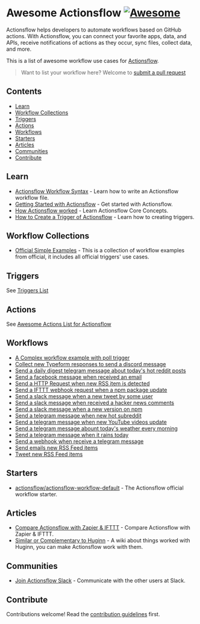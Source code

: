# Awesome Actionsflow [![Awesome](https://awesome.re/badge.svg)](https://awesome.re)

Actionsflow helps developers to automate workflows based on GitHub actions. With Actionsflow, you can connect your favorite apps, data, and APIs, receive notifications of actions as they occur, sync files, collect data, and more.

This is a list of awesome workflow use cases for [Actionsflow](https://github.com/actionsflow/actionsflow).

> Want to list your workflow here? Welcome to [submit a pull request](https://github.com/actionsflow/awesome-actionsflow/pulls)

## Contents

- [Learn](#learn)
- [Workflow Collections](#workflow-collections)
- [Triggers](#triggers)
- [Actions](#actions)
- [Workflows](#workflows)
- [Starters](#starters)
- [Articles](#articles)
- [Communities](#communities)
- [Contribute](#contribute)

## Learn

- [Actionsflow Workflow Syntax](https://actionsflow.github.io/docs/workflow/) - Learn how to write an Actionsflow workflow file.
- [Getting Started with Actionsflow](https://actionsflow.github.io/docs/getting-started/) - Get started with Actionsflow.
- [How Actionsflow worked](https://actionsflow.github.io/docs/concepts/) - Learn Actionsflow Core Concepts.
- [How to Create a Trigger of Actionsflow](https://actionsflow.github.io/docs/creating-triggers/) - Learn how to creating triggers.

## Workflow Collections

- [Official Simple Examples](https://github.com/actionsflow/actionsflow/tree/main/examples/actionsflow-workflow-example/workflows) - This is a collection of workflow examples from official, it includes all official triggers' use cases.

## Triggers

See [Triggers List](https://actionsflow.github.io/docs/triggers/)

## Actions

See [Awesome Actions List for Actionsflow](https://actionsflow.github.io/docs/actions/)

## Workflows

- [A Complex workflow example with poll trigger](https://github.com/actionsflow/actionsflow/blob/main/examples/actionsflow-workflow-example/workflows/complex.yml)
- [Collect new Typeform responses to send a discord message](https://github.com/actionsflow/actionsflow-workflows/blob/main/workflows/typeform2discord.yml)
- [Send a daily digest telegram message about today's hot reddit posts](https://github.com/actionsflow/actionsflow-workflows/blob/main/workflows/daily-reddit-hot-digest-to-telegram.yml)
- [Send a facebook message when received an email](https://github.com/actionsflow/actionsflow-workflows/blob/main/workflows/email2faceebook.yml)
- [Send a HTTP Request when new RSS item is detected](https://github.com/actionsflow/actionsflow-workflows/blob/main/workflows/rss2request.yml)
- [Send a IFTTT webhook request when a npm package update](https://github.com/actionsflow/actionsflow-workflows/blob/main/workflows/npm2ifttt.yml)
- [Send a slack message when a new tweet by some user](https://github.com/actionsflow/actionsflow-workflows/blob/main/workflows/twitter2slack.yml)
- [Send a slack message when received a hacker news comments](https://github.com/actionsflow/workflow-for-actionsflow/blob/main/workflows/hackernews2slack.yml)
- [Send a slack message when a new version on npm](https://github.com/actionsflow/workflow-for-actionsflow/blob/main/workflows/npm2slack.yml)
- [Send a telegram message when new hot subreddit](https://github.com/actionsflow/actionsflow-workflows/blob/main/workflows/reddit2telegram.yml)
- [Send a telegram message when new YouTube videos update](https://github.com/actionsflow/actionsflow-workflows/blob/main/workflows/youtube2telegram.yml)
- [Send a telegram message abount today's weather every morning](https://github.com/actionsflow/actionsflow-workflows/blob/main/workflows/every-day-weather.yml)
- [Send a telegram message when it rains today](https://github.com/actionsflow/actionsflow-workflows/blob/main/workflows/telegram-when-rain.yml)
- [Send a webhook when receive a telegram message](https://github.com/actionsflow/actionsflow-workflows/blob/main/workflows/telegram2webhook.yml)
- [Send emails new RSS Feed items](https://github.com/actionsflow/actionsflow-workflows/blob/main/workflows/rss2email.yml)
- [Tweet new RSS Feed items	](https://github.com/actionsflow/actionsflow-workflows/blob/main/workflows/rss2twitter.yml)


## Starters

- [actionsflow/actionsflow-workflow-default](https://github.com/actionsflow/actionsflow-workflow-default) - The Actionsflow official workflow starter.

## Articles

- [Compare Actionsflow with Zapier & IFTTT](https://actionsflow.github.io/docs/compare/) - Compare Actionsflow with Zapier & IFTTT.
- [Similar or Complementary to Huginn](https://github.com/huginn/huginn/wiki/Similar-or-Complementary-to-Huginn) - A wiki about things worked with Huginn, you can make Actionsflow work with them.

## Communities

- [Join Actionsflow Slack](https://join.slack.com/t/actionsflow/shared_invite/zt-h5tmw9cn-GbZ4fzU_vc_qB~nnS_2Lvg) - Communicate with the other users at Slack.


## Contribute

Contributions welcome! Read the [contribution guidelines](contributing.md) first.
